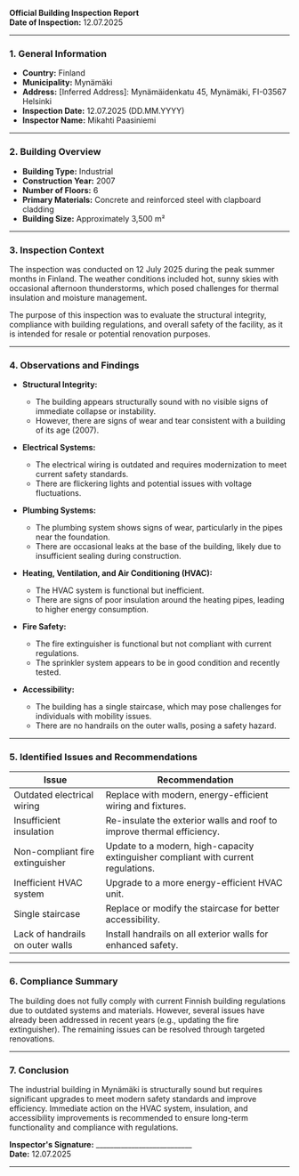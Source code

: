 

**Official Building Inspection Report**  
**Date of Inspection:** 12.07.2025  

---

### **1. General Information**

- **Country:** Finland  
- **Municipality:** Mynämäki  
- **Address:** [Inferred Address]: Mynämäidenkatu 45, Mynämäki, FI-03567 Helsinki  
- **Inspection Date:** 12.07.2025 (DD.MM.YYYY)  
- **Inspector Name:** Mikahti Paasiniemi  

---

### **2. Building Overview**

- **Building Type:** Industrial  
- **Construction Year:** 2007  
- **Number of Floors:** 6  
- **Primary Materials:** Concrete and reinforced steel with clapboard cladding  
- **Building Size:** Approximately 3,500 m²  

---

### **3. Inspection Context**

The inspection was conducted on 12 July 2025 during the peak summer months in Finland. The weather conditions included hot, sunny skies with occasional afternoon thunderstorms, which posed challenges for thermal insulation and moisture management.

The purpose of this inspection was to evaluate the structural integrity, compliance with building regulations, and overall safety of the facility, as it is intended for resale or potential renovation purposes.

---

### **4. Observations and Findings**

- **Structural Integrity:**  
  - The building appears structurally sound with no visible signs of immediate collapse or instability.
  - However, there are signs of wear and tear consistent with a building of its age (2007).

- **Electrical Systems:**  
  - The electrical wiring is outdated and requires modernization to meet current safety standards.  
  - There are flickering lights and potential issues with voltage fluctuations.

- **Plumbing Systems:**  
  - The plumbing system shows signs of wear, particularly in the pipes near the foundation.
  - There are occasional leaks at the base of the building, likely due to insufficient sealing during construction.

- **Heating, Ventilation, and Air Conditioning (HVAC):**  
  - The HVAC system is functional but inefficient.  
  - There are signs of poor insulation around the heating pipes, leading to higher energy consumption.

- **Fire Safety:**  
  - The fire extinguisher is functional but not compliant with current regulations.
  - The sprinkler system appears to be in good condition and recently tested.

- **Accessibility:**  
  - The building has a single staircase, which may pose challenges for individuals with mobility issues.  
  - There are no handrails on the outer walls, posing a safety hazard.

---

### **5. Identified Issues and Recommendations**

| **Issue**                     | **Recommendation**                                                                 |
|-------------------------------|------------------------------------------------------------------------------------|
| Outdated electrical wiring      | Replace with modern, energy-efficient wiring and fixtures.                       |
| Insufficient insulation        | Re-insulate the exterior walls and roof to improve thermal efficiency.            |
| Non-compliant fire extinguisher  | Update to a modern, high-capacity extinguisher compliant with current regulations.   |
| Inefficient HVAC system         | Upgrade to a more energy-efficient HVAC unit.                                     |
| Single staircase               | Replace or modify the staircase for better accessibility.                         |
| Lack of handrails on outer walls| Install handrails on all exterior walls for enhanced safety.                     |

---

### **6. Compliance Summary**

The building does not fully comply with current Finnish building regulations due to outdated systems and materials. However, several issues have already been addressed in recent years (e.g., updating the fire extinguisher). The remaining issues can be resolved through targeted renovations.

---

### **7. Conclusion**

The industrial building in Mynämäki is structurally sound but requires significant upgrades to meet modern safety standards and improve efficiency. Immediate action on the HVAC system, insulation, and accessibility improvements is recommended to ensure long-term functionality and compliance with regulations.

**Inspector's Signature:** ___________________________  
**Date:** 12.07.2025  

---